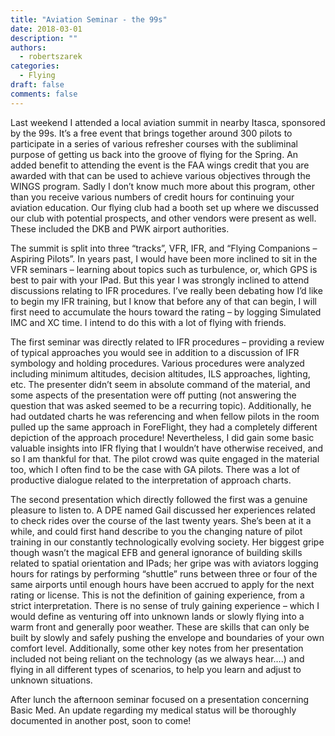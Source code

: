 ```yaml
---
title: "Aviation Seminar - the 99s"
date: 2018-03-01
description: ""
authors:
  - robertszarek
categories:
  - Flying
draft: false
comments: false
---
```


Last weekend I attended a local aviation summit in nearby Itasca, sponsored by the 99s. It’s a free event that brings together around 300 pilots to participate in a series of various refresher courses with the subliminal purpose of getting us back into the groove of flying for the Spring. An added benefit to attending the event is the FAA wings credit that you are awarded with that can be used to achieve various objectives through the WINGS program. Sadly I don’t know much more about this program, other than you receive various numbers of credit hours for continuing your aviation education. Our flying club had a booth set up where we discussed our club with potential prospects, and other vendors were present as well. These included the DKB and PWK airport authorities. 

The summit is split into three “tracks”, VFR, IFR, and “Flying Companions – Aspiring Pilots”. In years past, I would have been more inclined to sit in the VFR seminars – learning about topics such as turbulence, or, which GPS is best to pair with your IPad. But this year I was strongly inclined to attend discussions relating to IFR procedures. I’ve really been debating how I’d like to begin my IFR training, but I know that before any of that can begin, I will first need to accumulate the hours toward the rating – by logging Simulated IMC and XC time. I intend to do this with a lot of flying with friends.

The first seminar was directly related to IFR procedures – providing a review of typical approaches you would see in addition to a  discussion of IFR symbology and holding procedures. Various procedures were analyzed including minimum altitudes, decision altitudes, ILS approaches, lighting, etc. The presenter didn’t seem in absolute command of the material, and some aspects of the presentation were off putting (not answering the question that was asked seemed to be a recurring topic). Additionally, he had outdated charts he was referencing and when fellow pilots in the room pulled up the same approach in ForeFlight, they had a completely different depiction of the approach procedure! Nevertheless, I did gain some basic valuable insights into IFR flying that I wouldn’t have otherwise received, and so I am thankful for that. The pilot crowd was quite engaged in the material too, which I often find to be the case with GA pilots. There was a lot of productive dialogue related to the interpretation of approach charts.

The second presentation which directly followed the first was a genuine pleasure to listen to. A DPE named Gail discussed her experiences related to check rides over the course of the last twenty years. She’s been at it a while, and could first hand describe to you the changing nature of pilot training in our constantly technologically evolving society. Her biggest gripe though wasn’t the magical EFB and general ignorance of building skills related to spatial orientation and IPads; her gripe was with aviators logging hours for ratings by performing “shuttle” runs between three or four of the same airports until enough hours have been accrued to apply for the next rating or license. This is not the definition of gaining experience, from a strict interpretation. There is no sense of truly gaining experience – which I would define as venturing off into unknown lands or slowly flying into a warm front and generally poor weather. These are skills that can only be built by slowly and safely pushing the envelope and boundaries of your own comfort level. Additionally, some other key notes from her presentation included not being reliant on the technology (as we always hear….) and flying in all different types of scenarios, to help you learn and adjust to unknown situations.

After lunch the afternoon seminar focused on a presentation concerning Basic Med. An update regarding my medical status will be thoroughly documented in another post, soon to come!
